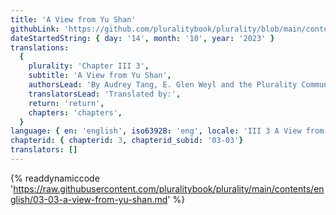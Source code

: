 ```yaml
---
title: 'A View from Yu Shan'
githubLink: 'https://github.com/pluralitybook/plurality/blob/main/contents/english/03-03-a-view-from-yu-shan.md'
dateStartedString: { day: '14', month: '10', year: '2023' }
translations:
  {
    plurality: 'Chapter III 3',
    subtitle: 'A View from Yu Shan',
    authorsLead: 'By Audrey Tang, E. Glen Weyl and the Plurality Community',
    translatorsLead: 'Translated by:',
    return: 'return',
    chapters: 'chapters',
  }
language: { en: 'english', iso6392B: 'eng', locale: 'III 3 A View from Yu Shan' }
chapterid: { chapterid: 3, chapterid_subid: '03-03'}
translators: []
---
```

{% readdynamiccode 'https://raw.githubusercontent.com/pluralitybook/plurality/main/contents/english/03-03-a-view-from-yu-shan.md' %}